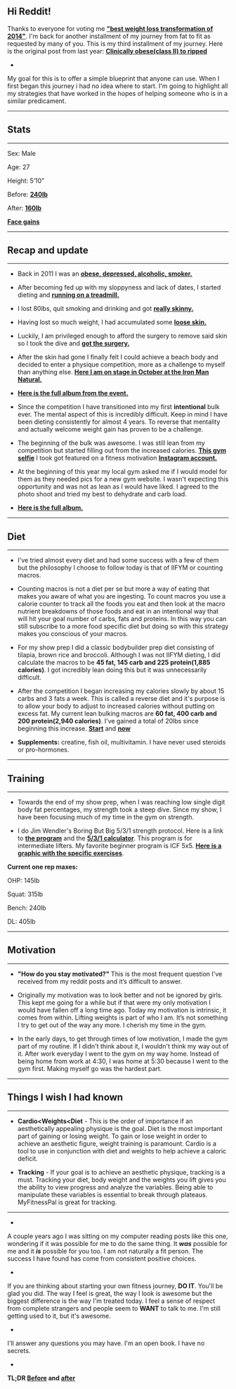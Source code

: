 Hi Reddit!
-


Thanks to everyone for voting me **["best weight loss transformation of 2014"](http://www.reddit.com/r/Fitness/comments/2req7z/winners_of_the_rfitness_best_of_2014_awards/)**. I'm back for another installment of my journey from fat to fit as requested by many of you. This is my third installment of my journey. Here is the original post from last year: **[Clinically obese(class II) to ripped](http://www.reddit.com/r/Fitness/comments/21yvse/my_3_year_transformation_from_clinically_obese/)**

-

My goal for this is to offer a simple blueprint that anyone can use. When I first began this journey i had no idea where to start. I'm going to highlight all my strategies that have worked in the hopes of helping someone who is in a similar predicament.


---------------------
**Stats**
---------------------
---------------------

Sex: Male

Age: 27

Height: 5’10”

Before: **[240lb](http://i.imgur.com/JEKYYNg.jpg)**

After: **[160lb](http://imgur.com/5qPbxJR)**

**[Face gains](http://imgur.com/teT7BJ6)**

---------------------
**Recap and update**
---------------------
---------------------
 
* Back in 2011 I was an **[obese, depressed, alcoholic, smoker.](http://i.imgur.com/JEKYYNg.jpg)**

* After becoming fed up with my sloppyness and lack of dates, I started dieting and **[running on a treadmill.](http://i.imgur.com/NJWhPjM.jpg)**

* I lost 80lbs, quit smoking and drinking and got **[really skinny.](http://i.imgur.com/CQtMdX7.png)**

* Having lost so much weight, I had accumulated some **[loose skin.](http://i.imgur.com/mIFxjAB.png)**

* Luckily, I am privileged enough to afford the surgery to remove said skin so I took the dive and **[got the surgery.](http://i.imgur.com/XLGMNYs.jpg)**

* After the skin had gone I finally felt I could achieve a beach body and decided to enter a physique competition, more as a challenge to myself than anything else. **[Here I am on stage in October at the Iron Man Natural.](http://i.imgur.com/5qPbxJR.jpg)**

* **[Here is the full album from the event.](http://imgur.com/a/clV63)**

* Since the competition I have transitioned into my first **intentional** bulk ever. The mental aspect of this is incredibly difficult. Keep in mind I have been dieting consistently for almost 4 years. To reverse that mentality and actually welcome weight gain has proven to be a challenge. 

* The beginning of the bulk was awesome. I was still lean from my competition but started filling out from the increased calories. **[This gym selfie](http://i.imgur.com/qtrJ7YZ.jpg)** I took got featured on a fitness motivation **[Instagram account.](http://instagram.com/p/vZeZnUjecV)**

* At the beginning of this year my local gym asked me if I would model for them as they needed pics for a new gym website. I wasn't expecting this opportunity and was not as lean as I would have liked. I agreed to the photo shoot and tried my best to dehydrate and carb load.

* **[Here is the full album.](http://imgur.com/a/hRjtL)**


---------------------
**Diet**
---------------------
---------------------

* I've tried almost every diet and had some success with a few of them but the philosophy I choose to follow today is that of IIFYM or counting macros.

* Counting macros is not a diet per se but more a way of eating that makes you aware of what you are ingesting. To count macros you use a calorie counter to track all the foods you eat and then look at the macro nutrient breakdowns of those foods and eat in an intentional way that will hit your goal number of carbs, fats and proteins. In this way you can still subscribe to a more food specific diet but doing so with this strategy makes you conscious of your macros.

* For my show prep I did a classic bodybuilder prep diet consisting of tilapia, brown rice and broccoli. Although I was not IIFYM dieting, I did calculate the macros to be **45 fat, 145 carb and 225 protein(1,885 calories)**. I got incredibly lean doing this but it was unnecessarily difficult.

* After the competition I began increasing my calories slowly by about 15 carbs and 3 fats a week. This is called a reverse diet and it's purpose is to allow your body to adjust to increased calories without putting on excess fat. My current lean bulking macros are **60 fat, 400 carb and 200 protein(2,940 calories)**. I've gained a total of 20lbs since beginning this increase. **[Start](http://i.imgur.com/bryeDrv.jpg)** and **[now](http://i.imgur.com/PBVRnCD.jpg)**

* **Supplements:** creatine, fish oil, multivitamin. I have never used steroids or pro-hormones.


---------------------
**Training**
---------------------
---------------------

* Towards the end of my show prep, when I was reaching low single digit body fat percentages, my strength took a steep dive. Since my show, I have been focusing much of my time in the gym on strength.

* I do Jim Wendler's Boring But Big 5/3/1 strength protocol. Here is a link to **[the program](http://www.jimwendler.com/2013/05/boring-but-big/)** and the **[5/3/1 calculator](http://blackironbeast.com/5/3/1/calculator)**. This program is for intermediate lifters. My favorite beginner program is ICF 5x5. **[Here is a graphic with the specific exercises](http://i.imgur.com/RmTpFHC.jpg)**.




**Current one rep maxes:**

OHP: 145lb

Squat: 315lb

Bench: 240lb

DL: 405lb


---------------------
**Motivation**
---------------------
---------------------

* **"How do you stay motivated?"** This is the most frequent question I've received from my reddit posts and it’s difficult to answer.

* Originally my motivation was to look better and not be ignored by girls. This kept me going for a while but if that were my only motivation I would have fallen off a long time ago. Today my motivation is intrinsic, it comes from within. Lifting weights is part of who I am. It’s not something I try to get out of the way any more. I cherish my time in the gym.

* In the early days, to get through times of low motivation, I made the gym part of my routine. If I didn't think about it, I wouldn't think my way out of it. After work everyday I went to the gym on my way home. Instead of being home from work at 4:30, I was home at 5:30 because I went to the gym first. Making myself go was the hardest part.

---------------------
**Things I wish I had known**
---------------------

---------------------

* **Cardio<Weights<Diet** - This is the order of importance if an aesthetically appealing physique is the goal. Diet is the most important part of gaining or losing weight. To gain or lose weight in order to achieve an aesthetic figure, weight training is paramount. Cardio is a tool to use in conjunction with diet and weights to help achieve a caloric deficit.

* **Tracking** - If your goal is to achieve an aesthetic physique, tracking is a must. Tracking your diet, body weight and the weights you lift gives you the ability to view progress and analyze the variables. Being able to manipulate these variables is essential to break through plateaus. MyFitnessPal is great for tracking.

-----------

-
A couple years ago I was sitting on my computer reading posts like this one, wondering if it was possible for me to do the same thing. It ***was*** possible for me and it ***is*** possible for you too. I am not naturally a fit person. The success I have found has come from consistent positive choices.

-
If you are thinking about starting your own fitness journey, **DO IT**. You'll be glad you did. The way I feel is great, the way I look is awesome but the biggest difference is the way I'm treated today. I feel a sense of respect from complete strangers and people seem to **WANT** to talk to me. I'm still getting used to it, but it's awesome.

-
I'll answer any questions you may have. I'm an open book. I have no secrets.


-

**TL;DR [Before](http://i.imgur.com/JEKYYNg.jpg) and [after](http://imgur.com/5qPbxJR)**
